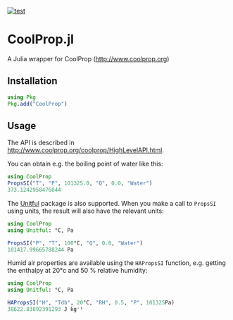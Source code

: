 
[![test](https://github.com/CoolProp/CoolProp.jl/actions/workflows/test.yml/badge.svg)](https://github.com/CoolProp/CoolProp.jl/actions/workflows/test.yml)

# CoolProp.jl
A Julia wrapper for CoolProp (http://www.coolprop.org)

## Installation
```julia
using Pkg
Pkg.add("CoolProp")
```

## Usage
The API is described in http://www.coolprop.org/coolprop/HighLevelAPI.html.

You can obtain e.g. the boiling point of water like this:
```julia
using CoolProp
PropsSI("T", "P", 101325.0, "Q", 0.0, "Water")
373.1242958476844
```

The [Unitful](https://github.com/PainterQubits/Unitful.jl) package is also supported. When you make a call to `PropsSI` using units, the result will also have the relevant units:

```julia
using CoolProp
using Unitful: °C, Pa

PropsSI("P", "T", 100°C, "Q", 0.0, "Water")
101417.99665788244 Pa
```

Humid air properties are available using the `HAPropsSI` function, e.g. getting the enthalpy at 20°c and 50 % relative humidity:

```julia
using CoolProp
using Unitful: °C, Pa

HAPropsSI("H", "Tdb", 20°C, "RH", 0.5, "P", 101325Pa)
38622.83892391293 J kg⁻¹
```
